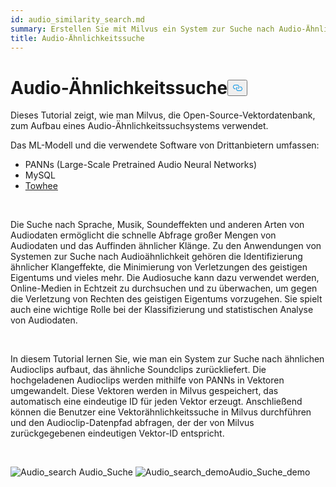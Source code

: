 ```yaml
---
id: audio_similarity_search.md
summary: Erstellen Sie mit Milvus ein System zur Suche nach Audio-Ähnlichkeiten.
title: Audio-Ähnlichkeitssuche
---
```

<h1 id="Audio-Similarity-Search" class="common-anchor-header">Audio-Ähnlichkeitssuche<button data-href="#Audio-Similarity-Search" class="anchor-icon" translate="no">
      <svg translate="no"
        aria-hidden="true"
        focusable="false"
        height="20"
        version="1.1"
        viewBox="0 0 16 16"
        width="16"
      >
        <path
          fill="#0092E4"
          fill-rule="evenodd"
          d="M4 9h1v1H4c-1.5 0-3-1.69-3-3.5S2.55 3 4 3h4c1.45 0 3 1.69 3 3.5 0 1.41-.91 2.72-2 3.25V8.59c.58-.45 1-1.27 1-2.09C10 5.22 8.98 4 8 4H4c-.98 0-2 1.22-2 2.5S3 9 4 9zm9-3h-1v1h1c1 0 2 1.22 2 2.5S13.98 12 13 12H9c-.98 0-2-1.22-2-2.5 0-.83.42-1.64 1-2.09V6.25c-1.09.53-2 1.84-2 3.25C6 11.31 7.55 13 9 13h4c1.45 0 3-1.69 3-3.5S14.5 6 13 6z"
        ></path>
      </svg>
    </button></h1><p>Dieses Tutorial zeigt, wie man Milvus, die Open-Source-Vektordatenbank, zum Aufbau eines Audio-Ähnlichkeitssuchsystems verwendet.</p>
<p>Das ML-Modell und die verwendete Software von Drittanbietern umfassen:</p>
<ul>
<li>PANNs (Large-Scale Pretrained Audio Neural Networks)</li>
<li>MySQL</li>
<li><a href="https://towhee.io/">Towhee</a></li>
</ul>
<p></br></p>
<p>Die Suche nach Sprache, Musik, Soundeffekten und anderen Arten von Audiodaten ermöglicht die schnelle Abfrage großer Mengen von Audiodaten und das Auffinden ähnlicher Klänge. Zu den Anwendungen von Systemen zur Suche nach Audioähnlichkeit gehören die Identifizierung ähnlicher Klangeffekte, die Minimierung von Verletzungen des geistigen Eigentums und vieles mehr. Die Audiosuche kann dazu verwendet werden, Online-Medien in Echtzeit zu durchsuchen und zu überwachen, um gegen die Verletzung von Rechten des geistigen Eigentums vorzugehen. Sie spielt auch eine wichtige Rolle bei der Klassifizierung und statistischen Analyse von Audiodaten.</p>
<p></br></p>
<p>In diesem Tutorial lernen Sie, wie man ein System zur Suche nach ähnlichen Audioclips aufbaut, das ähnliche Soundclips zurückliefert. Die hochgeladenen Audioclips werden mithilfe von PANNs in Vektoren umgewandelt. Diese Vektoren werden in Milvus gespeichert, das automatisch eine eindeutige ID für jeden Vektor erzeugt. Anschließend können die Benutzer eine Vektorähnlichkeitssuche in Milvus durchführen und den Audioclip-Datenpfad abfragen, der der von Milvus zurückgegebenen eindeutigen Vektor-ID entspricht.</p>
<p><br/></p>
<p>
  
   <span class="img-wrapper"> <img translate="no" src="/docs/v2.4.x/assets/audio_search.png" alt="Audio_search" class="doc-image" id="audio_search" />
   </span> <span class="img-wrapper"> <span>Audio_Suche</span> </span> <span class="img-wrapper"> <img translate="no" src="/docs/v2.4.x/assets/audio_search_demo.png" alt="Audio_search_demo" class="doc-image" id="audio_search_demo" /><span>Audio_Suche_demo</span> </span></p>
